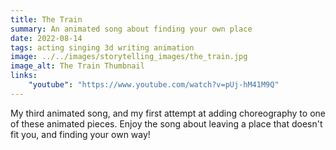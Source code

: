 ```yaml
---
title: The Train
summary: An animated song about finding your own place
date: 2022-08-14
tags: acting singing 3d writing animation
image: ../../images/storytelling_images/the_train.jpg
image_alt: The Train Thumbnail
links:
    "youtube": "https://www.youtube.com/watch?v=pUj-hM41M9Q"
---
```


My third animated song, and my first attempt at adding choreography to one of these animated pieces. Enjoy the song about leaving a place that doesn't fit you, and finding your own way!
